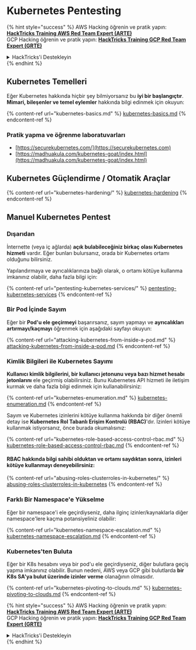 # Kubernetes Pentesting

{% hint style="success" %}
AWS Hacking öğrenin ve pratik yapın:<img src="../../.gitbook/assets/image (1).png" alt="" data-size="line">[**HackTricks Training AWS Red Team Expert (ARTE)**](https://training.hacktricks.xyz/courses/arte)<img src="../../.gitbook/assets/image (1).png" alt="" data-size="line">\
GCP Hacking öğrenin ve pratik yapın: <img src="../../.gitbook/assets/image (2).png" alt="" data-size="line">[**HackTricks Training GCP Red Team Expert (GRTE)**<img src="../../.gitbook/assets/image (2).png" alt="" data-size="line">](https://training.hacktricks.xyz/courses/grte)

<details>

<summary>HackTricks'i Destekleyin</summary>

* [**abonelik planlarını**](https://github.com/sponsors/carlospolop) kontrol edin!
* **💬 [**Discord grubuna**](https://discord.gg/hRep4RUj7f) veya [**telegram grubuna**](https://t.me/peass) katılın ya da **Twitter'da** 🐦 [**@hacktricks\_live**](https://twitter.com/hacktricks\_live)** bizi takip edin.**
* **Hacking ipuçlarını paylaşmak için** [**HackTricks**](https://github.com/carlospolop/hacktricks) ve [**HackTricks Cloud**](https://github.com/carlospolop/hacktricks-cloud) github reposuna PR gönderin.

</details>
{% endhint %}

## Kubernetes Temelleri

Eğer Kubernetes hakkında hiçbir şey bilmiyorsanız bu **iyi bir başlangıçtır**. **Mimari, bileşenler ve temel eylemler** hakkında bilgi edinmek için okuyun:

{% content-ref url="kubernetes-basics.md" %}
[kubernetes-basics.md](kubernetes-basics.md)
{% endcontent-ref %}

### Pratik yapma ve öğrenme laboratuvarları

* [https://securekubernetes.com/](https://securekubernetes.com)
* [https://madhuakula.com/kubernetes-goat/index.html](https://madhuakula.com/kubernetes-goat/index.html)

## Kubernetes Güçlendirme / Otomatik Araçlar

{% content-ref url="kubernetes-hardening/" %}
[kubernetes-hardening](kubernetes-hardening/)
{% endcontent-ref %}

## Manuel Kubernetes Pentest

### Dışarıdan

İnternette (veya iç ağlarda) **açık bulabileceğiniz birkaç olası Kubernetes hizmeti** vardır. Eğer bunları bulursanız, orada bir Kubernetes ortamı olduğunu bilirsiniz.

Yapılandırmaya ve ayrıcalıklarınıza bağlı olarak, o ortamı kötüye kullanma imkanınız olabilir, daha fazla bilgi için:

{% content-ref url="pentesting-kubernetes-services/" %}
[pentesting-kubernetes-services](pentesting-kubernetes-services/)
{% endcontent-ref %}

### Bir Pod İçinde Sayım

Eğer bir **Pod'u ele geçirmeyi** başarırsanız, sayım yapmayı ve **ayrıcalıkları artırmayı/kaçmayı** öğrenmek için aşağıdaki sayfayı okuyun:

{% content-ref url="attacking-kubernetes-from-inside-a-pod.md" %}
[attacking-kubernetes-from-inside-a-pod.md](attacking-kubernetes-from-inside-a-pod.md)
{% endcontent-ref %}

### Kimlik Bilgileri ile Kubernetes Sayımı

**Kullanıcı kimlik bilgilerini, bir kullanıcı jetonunu veya bazı hizmet hesabı jetonlarını** ele geçirmiş olabilirsiniz. Bunu Kubernetes API hizmeti ile iletişim kurmak ve daha fazla bilgi edinmek için kullanabilirsiniz:

{% content-ref url="kubernetes-enumeration.md" %}
[kubernetes-enumeration.md](kubernetes-enumeration.md)
{% endcontent-ref %}

Sayım ve Kubernetes izinlerini kötüye kullanma hakkında bir diğer önemli detay ise **Kubernetes Rol Tabanlı Erişim Kontrolü (RBAC)**'dır. İzinleri kötüye kullanmak istiyorsanız, önce burada okumalısınız:

{% content-ref url="kubernetes-role-based-access-control-rbac.md" %}
[kubernetes-role-based-access-control-rbac.md](kubernetes-role-based-access-control-rbac.md)
{% endcontent-ref %}

#### RBAC hakkında bilgi sahibi olduktan ve ortamı saydıktan sonra, izinleri kötüye kullanmayı deneyebilirsiniz:

{% content-ref url="abusing-roles-clusterroles-in-kubernetes/" %}
[abusing-roles-clusterroles-in-kubernetes](abusing-roles-clusterroles-in-kubernetes/)
{% endcontent-ref %}

### Farklı Bir Namespace'e Yükselme

Eğer bir namespace'i ele geçirdiyseniz, daha ilginç izinler/kaynaklarla diğer namespace'lere kaçma potansiyeliniz olabilir:

{% content-ref url="kubernetes-namespace-escalation.md" %}
[kubernetes-namespace-escalation.md](kubernetes-namespace-escalation.md)
{% endcontent-ref %}

### Kubernetes'ten Buluta

Eğer bir K8s hesabını veya bir pod'u ele geçirdiyseniz, diğer bulutlara geçiş yapma imkanınız olabilir. Bunun nedeni, AWS veya GCP gibi bulutlarda **bir K8s SA'ya bulut üzerinde izinler verme** olanağının olmasıdır.

{% content-ref url="kubernetes-pivoting-to-clouds.md" %}
[kubernetes-pivoting-to-clouds.md](kubernetes-pivoting-to-clouds.md)
{% endcontent-ref %}

{% hint style="success" %}
AWS Hacking öğrenin ve pratik yapın:<img src="../../.gitbook/assets/image (1).png" alt="" data-size="line">[**HackTricks Training AWS Red Team Expert (ARTE)**](https://training.hacktricks.xyz/courses/arte)<img src="../../.gitbook/assets/image (1).png" alt="" data-size="line">\
GCP Hacking öğrenin ve pratik yapın: <img src="../../.gitbook/assets/image (2).png" alt="" data-size="line">[**HackTricks Training GCP Red Team Expert (GRTE)**<img src="../../.gitbook/assets/image (2).png" alt="" data-size="line">](https://training.hacktricks.xyz/courses/grte)

<details>

<summary>HackTricks'i Destekleyin</summary>

* [**abonelik planlarını**](https://github.com/sponsors/carlospolop) kontrol edin!
* **💬 [**Discord grubuna**](https://discord.gg/hRep4RUj7f) veya [**telegram grubuna**](https://t.me/peass) katılın ya da **Twitter'da** 🐦 [**@hacktricks\_live**](https://twitter.com/hacktricks\_live)** bizi takip edin.**
* **Hacking ipuçlarını paylaşmak için** [**HackTricks**](https://github.com/carlospolop/hacktricks) ve [**HackTricks Cloud**](https://github.com/carlospolop/hacktricks-cloud) github reposuna PR gönderin.

</details>
{% endhint %}
